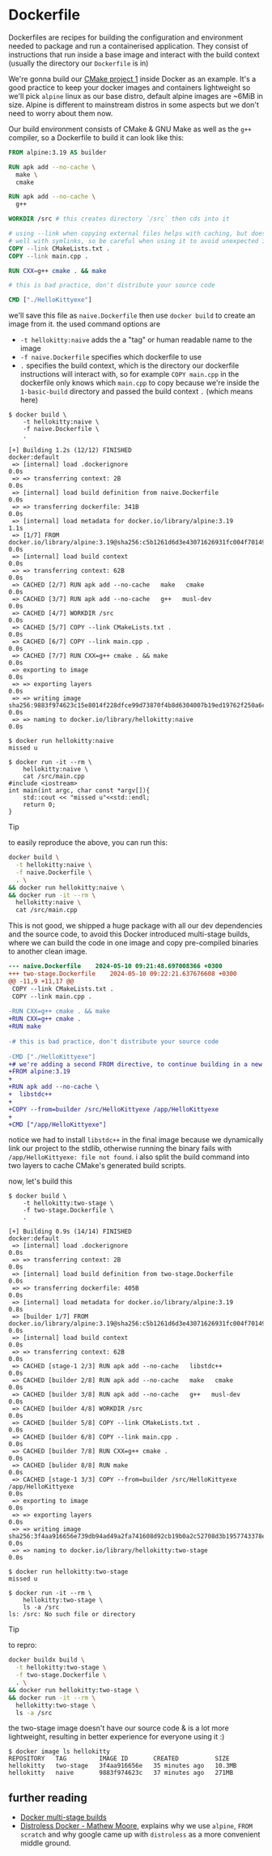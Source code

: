 # Dockerfile

Dockerfiles are recipes for building the configuration and environment needed
to package and run a containerised application. They consist of instructions
that run inside a base image and interact with the build context (usually the
directory our `Dockerfile` is in)

We're gonna build our
[CMake project 1](https://github.com/hlarda/cmake/tree/main/1/cmake) inside
Docker as an example. It's a good practice to keep your docker images and
containers lightweight so we'll pick `alpine` linux as our base distro, default
alpine images are ~6MiB in size. Alpine is different to mainstream distros in
some aspects but we don't need to worry about them now.

Our build environment consists of CMake & GNU Make as well as the `g++`
compiler, so a Dockerfile to build it can look like this:


```dockerfile
FROM alpine:3.19 AS builder

RUN apk add --no-cache \
  make \
  cmake

RUN apk add --no-cache \
  g++

WORKDIR /src # this creates directory `/src` then cds into it

# using --link when copying external files helps with caching, but doesn't work
# well with symlinks, so be careful when using it to avoid unexpected issues
COPY --link CMakeLists.txt .
COPY --link main.cpp .

RUN CXX=g++ cmake . && make

# this is bad practice, don't distribute your source code

CMD ["./HelloKittyexe"]
```

we'll save this file as `naive.Dockerfile` then use `docker build` to create an
image from it. the used command options are

- `-t hellokitty:naive` adds the a "tag" or human readable name to the image
- `-f naive.Dockerfile` specifies which dockerfile to use
- `.` specifies the build context, which is the directory our dockerfile
  instructions will interact with, so for example `COPY main.cpp` in the
  dockerfile only knows which `main.cpp` to copy because we're inside the
  `1-basic-build` directory and passed the build context `.` (which means here)

```console
$ docker build \
    -t hellokitty:naive \
    -f naive.Dockerfile \
    .

[+] Building 1.2s (12/12) FINISHED                                                                                       docker:default
 => [internal] load .dockerignore                                                                                                  0.0s
 => => transferring context: 2B                                                                                                    0.0s
 => [internal] load build definition from naive.Dockerfile                                                                         0.0s
 => => transferring dockerfile: 341B                                                                                               0.0s
 => [internal] load metadata for docker.io/library/alpine:3.19                                                                     1.1s
 => [1/7] FROM docker.io/library/alpine:3.19@sha256:c5b1261d6d3e43071626931fc004f70149baeba2c8ec672bd4f27761f8e1ad6b               0.0s
 => [internal] load build context                                                                                                  0.0s
 => => transferring context: 62B                                                                                                   0.0s
 => CACHED [2/7] RUN apk add --no-cache   make   cmake                                                                             0.0s
 => CACHED [3/7] RUN apk add --no-cache   g++   musl-dev                                                                           0.0s
 => CACHED [4/7] WORKDIR /src                                                                                                      0.0s
 => CACHED [5/7] COPY --link CMakeLists.txt .                                                                                      0.0s
 => CACHED [6/7] COPY --link main.cpp .                                                                                            0.0s
 => CACHED [7/7] RUN CXX=g++ cmake . && make                                                                                       0.0s
 => exporting to image                                                                                                             0.0s
 => => exporting layers                                                                                                            0.0s
 => => writing image sha256:9883f974623c15e8014f228dfce99d73870f4b8d6304007b19ed19762f250a6c                                       0.0s
 => => naming to docker.io/library/hellokitty:naive                                                                                0.0s

$ docker run hellokitty:naive
missed u

$ docker run -it --rm \
    hellokitty:naive \
    cat /src/main.cpp
#include <iostream>
int main(int argc, char const *argv[]){
    std::cout << "missed u"<<std::endl;
    return 0;
}
```

> [!TIP]
> to easily reproduce the above, you can run this:
>
> ```bash
> docker build \
>   -t hellokitty:naive \
>   -f naive.Dockerfile \
>   . \
> && docker run hellokitty:naive \
> && docker run -it --rm \
>   hellokitty:naive \
>   cat /src/main.cpp
> ```

This is not good, we shipped a huge package with all our dev dependencies and
the source code, to avoid this Docker introduced multi-stage builds, where we
can build the code in one image and copy pre-compiled binaries to another clean
image.

```diff
--- naive.Dockerfile	2024-05-10 09:21:48.697008366 +0300
+++ two-stage.Dockerfile	2024-05-10 09:22:21.637676608 +0300
@@ -11,9 +11,17 @@
 COPY --link CMakeLists.txt .
 COPY --link main.cpp .
 
-RUN CXX=g++ cmake . && make
+RUN CXX=g++ cmake .
+RUN make
 
-# this is bad practice, don't distribute your source code
 
-CMD ["./HelloKittyexe"]
+# we're adding a second FROM directive, to continue building in a new clean env
+FROM alpine:3.19
+
+RUN apk add --no-cache \
+  libstdc++
+
+COPY --from=builder /src/HelloKittyexe /app/HelloKittyexe
+
+CMD ["/app/HelloKittyexe"]
```

notice we had to install `libstdc++` in the final image because we dynamically
link our project to the stdlib, otherwise running the binary fails with
`/app/HelloKittyexe: file not found`. i also split the build command into two
layers to cache CMake's generated build scripts.

now, let's build this

```console
$ docker build \
    -t hellokitty:two-stage \
    -f two-stage.Dockerfile \
    .

[+] Building 0.9s (14/14) FINISHED                                                                                       docker:default
 => [internal] load .dockerignore                                                                                                  0.0s
 => => transferring context: 2B                                                                                                    0.0s
 => [internal] load build definition from two-stage.Dockerfile                                                                     0.0s
 => => transferring dockerfile: 405B                                                                                               0.0s
 => [internal] load metadata for docker.io/library/alpine:3.19                                                                     0.8s
 => [builder 1/7] FROM docker.io/library/alpine:3.19@sha256:c5b1261d6d3e43071626931fc004f70149baeba2c8ec672bd4f27761f8e1ad6b       0.0s
 => [internal] load build context                                                                                                  0.0s
 => => transferring context: 62B                                                                                                   0.0s
 => CACHED [stage-1 2/3] RUN apk add --no-cache   libstdc++                                                                        0.0s
 => CACHED [builder 2/8] RUN apk add --no-cache   make   cmake                                                                     0.0s
 => CACHED [builder 3/8] RUN apk add --no-cache   g++   musl-dev                                                                   0.0s
 => CACHED [builder 4/8] WORKDIR /src                                                                                              0.0s
 => CACHED [builder 5/8] COPY --link CMakeLists.txt .                                                                              0.0s
 => CACHED [builder 6/8] COPY --link main.cpp .                                                                                    0.0s
 => CACHED [builder 7/8] RUN CXX=g++ cmake .                                                                                       0.0s
 => CACHED [bulider 8/8] RUN make                                                                                                  0.0s
 => CACHED [stage-1 3/3] COPY --from=builder /src/HelloKittyexe /app/HelloKittyexe                                                 0.0s
 => exporting to image                                                                                                             0.0s
 => => exporting layers                                                                                                            0.0s
 => => writing image sha256:3f4aa916656e739db94ad49a2fa741608d92cb19b0a2c52708d3b1957743378e                                       0.0s
 => => naming to docker.io/library/hellokitty:two-stage                                                                            0.0s

$ docker run hellokitty:two-stage
missed u

$ docker run -it --rm \
    hellokitty:two-stage \
    ls -a /src
ls: /src: No such file or directory
```
> [!TIP]
> to repro:
> 
> ```bash
> docker buildx build \
>   -t hellokitty:two-stage \
>   -f two-stage.Dockerfile \
>   . \
> && docker run hellokitty:two-stage \
> && docker run -it --rm \
>   hellokitty:two-stage \
>   ls -a /src
> ```

the two-stage image doesn't have our source code & is a lot more lightweight,
resulting in better experience for everyone using it :)

```console
$ docker image ls hellokitty
REPOSITORY   TAG         IMAGE ID       CREATED          SIZE
hellokitty   two-stage   3f4aa916656e   35 minutes ago   10.3MB
hellokitty   naive       9883f974623c   37 minutes ago   271MB
```

## further reading

- [Docker multi-stage builds](https://docs.docker.com/develop/develop-images/multistage-build/)
- [Distroless Docker - Mathew Moore](https://www.youtube.com/watch?v=lviLZFciDv4),
  explains why we use `alpine`, `FROM scratch` and why google came up with
  `distroless` as a more convenient middle ground.
